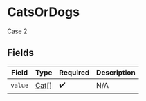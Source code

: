 # CatsOrDogs

Case 2


## Fields

| Field                               | Type                                | Required                            | Description                         |
| ----------------------------------- | ----------------------------------- | ----------------------------------- | ----------------------------------- |
| `value`                             | [Cat](../../models/shared/cat.md)[] | :heavy_check_mark:                  | N/A                                 |